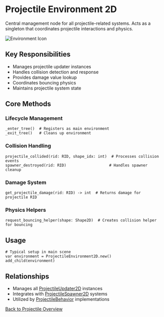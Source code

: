# Projectile Environment 2D
Central management node for all projectile-related systems. Acts as a singleton that coordinates projectile interactions and physics.

![Environment Icon](assets/icons/environment_icon.svg)

## Key Responsibilities
- Manages projectile updater instances
- Handles collision detection and response
- Provides damage value lookup
- Coordinates bouncing physics
- Maintains projectile system state

## Core Methods

### Lifecycle Management
```gdscript
_enter_tree()  # Registers as main environment
_exit_tree()   # Cleans up environment
```

### Collision Handling
```gdscript
projectile_collided(rid: RID, shape_idx: int)  # Processes collision events
spawner_destroyed(rid: RID)                   # Handles spawner cleanup
```

### Damage System
```gdscript
get_projectile_damage(rid: RID) -> int  # Returns damage for projectile RID
```

### Physics Helpers
```gdscript
request_bouncing_helper(shape: Shape2D)  # Creates collision helper for bouncing
```

## Usage
```gdscript
# Typical setup in main scene
var environment = ProjectileEnvironment2D.new()
add_child(environment)
```

## Relationships
- Manages all [ProjectileUpdater2D](projectile_updater.md) instances
- Integrates with [ProjectileSpawner2D](projectile_spawner.md) systems
- Utilized by [ProjectileBehavior](projectile_behavior.md) implementations

[Back to Projectile Overview](projectile_overview.md)
